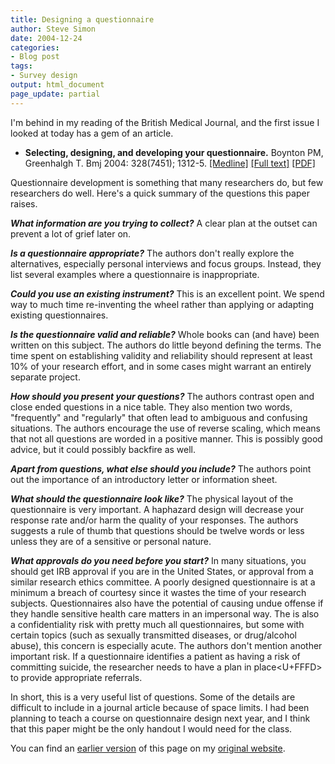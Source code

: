 ```yaml
---
title: Designing a questionnaire
author: Steve Simon
date: 2004-12-24
categories:
- Blog post
tags:
- Survey design
output: html_document
page_update: partial
---
```

I'm behind in my reading of the British Medical Journal, and the first
issue I looked at today has a gem of an article.

-   **Selecting, designing, and developing your questionnaire.** Boynton
    PM, Greenhalgh T. Bmj 2004: 328(7451); 1312-5.
    [\[Medline\]](http://www.ncbi.nlm.nih.gov/entrez/query.fcgi?cmd=Retrieve&db=PubMed&list_uids=15166072&dopt=Abstract)
    [\[Full
    text\]](http://bmj.bmjjournals.com/cgi/content/full/328/7451/1312)
    [\[PDF\]](http://bmj.bmjjournals.com/cgi/reprint/328/7451/1312.pdf)

Questionnaire development is something that many researchers do, but few
researchers do well. Here's a quick summary of the questions this paper
raises.

***What information are you trying to collect?*** A clear plan at the
outset can prevent a lot of grief later on.

***Is a questionnaire appropriate?*** The authors don't really explore
the alternatives, especially personal interviews and focus groups.
Instead, they list several examples where a questionnaire is
inappropriate.

***Could you use an existing instrument?*** This is an excellent point.
We spend way to much time re-inventing the wheel rather than applying or
adapting existing questionnaires.

***Is the questionnaire valid and reliable?*** Whole books can (and
have) been written on this subject. The authors do little beyond
defining the terms. The time spent on establishing validity and
reliability should represent at least 10% of your research effort, and
in some cases might warrant an entirely separate project.

***How should you present your questions?*** The authors contrast open
and close ended questions in a nice table. They also mention two words,
"frequently" and "regularly" that often lead to ambiguous and
confusing situations. The authors encourage the use of reverse scaling,
which means that not all questions are worded in a positive manner. This
is possibly good advice, but it could possibly backfire as well.

***Apart from questions, what else should you include?*** The authors
point out the importance of an introductory letter or information sheet.

***What should the questionnaire look like?*** The physical layout of
the questionnaire is very important. A haphazard design will decrease
your response rate and/or harm the quality of your responses. The
authors suggests a rule of thumb that questions should be twelve words
or less unless they are of a sensitive or personal nature.

***What approvals do you need before you start?*** In many situations,
you should get IRB approval if you are in the United States, or approval
from a similar research ethics committee. A poorly designed
questionnaire is at a minimum a breach of courtesy since it wastes the
time of your research subjects. Questionnaires also have the potential
of causing undue offense if they handle sensitive health care matters in
an impersonal way. The is also a confidentiality risk with pretty much
all questionnaires, but some with certain topics (such as sexually
transmitted diseases, or drug/alcohol abuse), this concern is especially
acute. The authors don't mention another important risk. If a
questionnaire identifies a patient as having a risk of committing
suicide, the researcher needs to have a plan in place<U+FFFD> to provide
appropriate referrals.

In short, this is a very useful list of questions. Some of the details
are difficult to include in a journal article because of space limits. I
had been planning to teach a course on questionnaire design next year,
and I think that this paper might be the only handout I would need for
the class.

You can find an [earlier version](http://www.pmean.com/04/DesigningQuestionnaire.html) of this page on my [original website](http://www.pmean.com/original_site.html).
